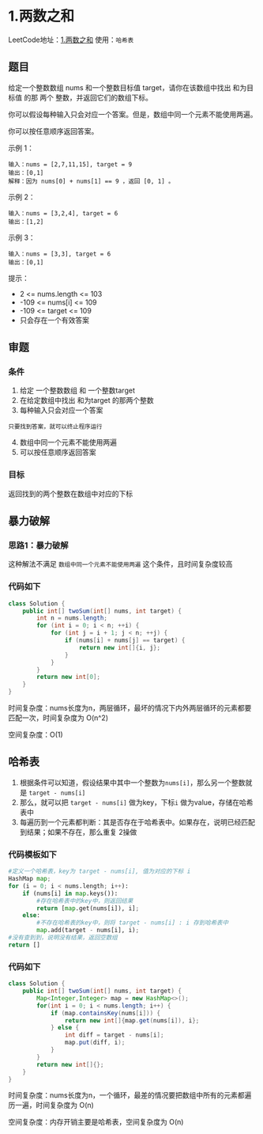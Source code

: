 # 1.两数之和
LeetCode地址：[1.两数之和](https://leetcode-cn.com/problems/two-sum/)
使用：`哈希表`

## 题目
给定一个整数数组 nums 和一个整数目标值 target，请你在该数组中找出 和为目标值 的那 两个 整数，并返回它们的数组下标。

你可以假设每种输入只会对应一个答案。但是，数组中同一个元素不能使用两遍。

你可以按任意顺序返回答案。

示例 1：
```
输入：nums = [2,7,11,15], target = 9
输出：[0,1]
解释：因为 nums[0] + nums[1] == 9 ，返回 [0, 1] 。
```

示例 2：
```
输入：nums = [3,2,4], target = 6
输出：[1,2]
```

示例 3：
```
输入：nums = [3,3], target = 6
输出：[0,1]
```

提示：
- 2 <= nums.length <= 103
- -109 <= nums[i] <= 109
- -109 <= target <= 109
- 只会存在一个有效答案

## 审题
### 条件
1. 给定 一个整数数组 和 一个整数target
2. 在给定数组中找出 和为target 的那两个整数
3. 每种输入只会对应一个答案
```
只要找到答案，就可以终止程序运行
```
4. 数组中同一个元素不能使用两遍
5. 可以按任意顺序返回答案
### 目标
返回找到的两个整数在数组中对应的下标

## 暴力破解
### 思路1：暴力破解
这种解法不满足 `数组中同一个元素不能使用两遍` 这个条件，且时间复杂度较高

### 代码如下
```java
class Solution {
    public int[] twoSum(int[] nums, int target) {
        int n = nums.length;
        for (int i = 0; i < n; ++i) {
            for (int j = i + 1; j < n; ++j) {
                if (nums[i] + nums[j] == target) {
                    return new int[]{i, j};
                }
            }
        }
        return new int[0];
    }
}
```
时间复杂度：nums长度为n，两层循环，最坏的情况下内外两层循环的元素都要匹配一次，时间复杂度为 O(n^2)

空间复杂度：O(1)

## 哈希表
1. 根据条件可以知道，假设结果中其中一个整数为`nums[i]`，那么另一个整数就是 `target - nums[i]`
2. 那么，就可以把 `target - nums[i]` 做为key，下标`i` 做为value，存储在哈希表中
3. 每遍历到一个元素都判断：其是否存在于哈希表中。如果存在，说明已经匹配到结果；如果不存在，那么重复 2操做

### 代码模板如下
```python
#定义一个哈希表，key为 target - nums[i], 值为对应的下标 i
HashMap map;
for (i = 0; i < nums.length; i++):
    if (nums[i] in map.keys()):
        #存在哈希表中的key中，则返回结果
        return [map.get(nums[i]), i];
    else:
        #不存在哈希表的key中，则将 target - nums[i] : i 存到哈希表中
        map.add(target - nums[i], i);
#没有查到到，说明没有结果，返回空数组
return []
```

### 代码如下
```java
class Solution {
    public int[] twoSum(int[] nums, int target) {
        Map<Integer,Integer> map = new HashMap<>();
        for(int i = 0; i < nums.length; i++) {
            if (map.containsKey(nums[i])) {
                return new int[]{map.get(nums[i]), i};
            } else {
                int diff = target - nums[i];
                map.put(diff, i);
            }
        }
        return new int[]{};
    }
}
```
时间复杂度：nums长度为n，一个循环，最差的情况要把数组中所有的元素都遍历一遍，时间复杂度为 O(n)

空间复杂度：内存开销主要是哈希表，空间复杂度为 O(n)